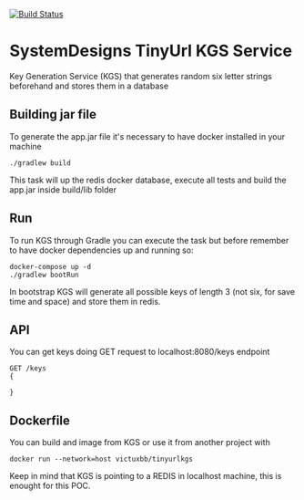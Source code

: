[![Build Status](https://travis-ci.com/victuxbb/SystemDesigns-TinyUrlKGS.svg?branch=master)](https://travis-ci.com/victuxbb/SystemDesigns-TinyUrlKGS)
# SystemDesigns TinyUrl KGS Service

Key Generation Service (KGS) that generates random six letter strings beforehand and stores them in a database

## Building jar file

To generate the app.jar file it's necessary to have docker installed in your machine

```
./gradlew build
```
This task will up the redis docker database, execute all tests and build the app.jar inside build/lib folder

 
## Run

To run KGS through Gradle you can execute the task but before remember to have docker dependencies up and running so:

```
docker-compose up -d
./gradlew bootRun
```

In bootstrap KGS will generate all possible keys of length 3 (not six, for save time and space) and store them in redis.


## API

You can get keys doing GET request to localhost:8080/keys endpoint

``` 
GET /keys
{
    
}

```

## Dockerfile

You can build and image from KGS or use it from another project with 
```
docker run --network=host victuxbb/tinyurlkgs 
```

Keep in mind that KGS is pointing to a REDIS in localhost machine, this is enought for this POC.


